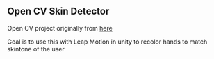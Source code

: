## Open CV Skin Detector
Open CV project originally from [here](http://www.pyimagesearch.com/2014/08/18/skin-detection-step-step-example-using-python-opencv/)

Goal is to use this with Leap Motion in unity to recolor hands to match skintone of the user
 
